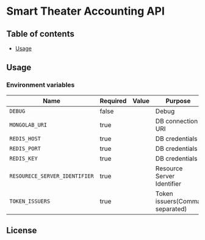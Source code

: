 # Smart Theater Accounting API

## Table of contents

* [Usage](#usage)

## Usage

### Environment variables

| Name                          | Required | Value | Purpose                        |
| ----------------------------- | -------- | ----- | ------------------------------ |
| `DEBUG`                       | false    |       | Debug                          |
| `MONGOLAB_URI`                | true     |       | DB connection URI              |
| `REDIS_HOST`                  | true     |       | DB credentials                 |
| `REDIS_PORT`                  | true     |       | DB credentials                 |
| `REDIS_KEY`                   | true     |       | DB credentials                 |
| `RESOURECE_SERVER_IDENTIFIER` | true     |       | Resource Server Identifier     |
| `TOKEN_ISSUERS`               | true     |       | Token issuers(Comma separated) |

## License
